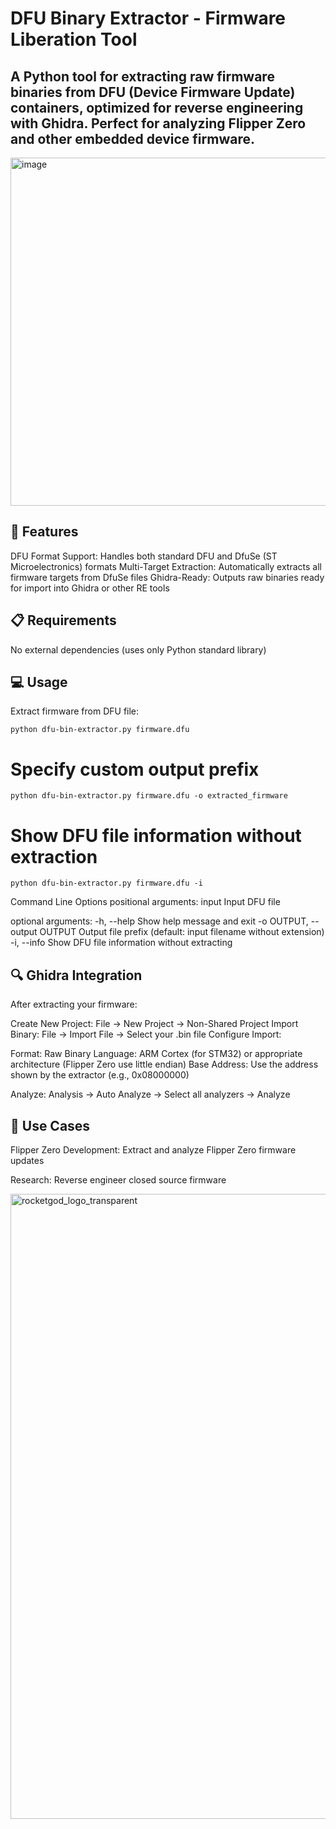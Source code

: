 # DFU Binary Extractor - Firmware Liberation Tool
## A Python tool for extracting raw firmware binaries from DFU (Device Firmware Update) containers, optimized for reverse engineering with Ghidra. Perfect for analyzing Flipper Zero and other embedded device firmware.

<img width="800" height="557" alt="image" src="https://github.com/user-attachments/assets/cb500db1-da4a-4ca8-bf21-5f83762c254b" />

## 🚀 Features

DFU Format Support: Handles both standard DFU and DfuSe (ST Microelectronics) formats
Multi-Target Extraction: Automatically extracts all firmware targets from DfuSe files
Ghidra-Ready: Outputs raw binaries ready for import into Ghidra or other RE tools

## 📋 Requirements

No external dependencies (uses only Python standard library)

## 💻 Usage

Extract firmware from DFU file:
```
python dfu-bin-extractor.py firmware.dfu
```

# Specify custom output prefix
```
python dfu-bin-extractor.py firmware.dfu -o extracted_firmware
```

# Show DFU file information without extraction
```
python dfu-bin-extractor.py firmware.dfu -i
```

Command Line Options
positional arguments:
  input                 Input DFU file

optional arguments:
  -h, --help            Show help message and exit
  -o OUTPUT, --output OUTPUT
                        Output file prefix (default: input filename without extension)
  -i, --info            Show DFU file information without extracting
  
## 🔍 Ghidra Integration

After extracting your firmware:

Create New Project: File → New Project → Non-Shared Project
Import Binary: File → Import File → Select your .bin file
Configure Import:

Format: Raw Binary
Language: ARM Cortex (for STM32) or appropriate architecture (Flipper Zero use little endian)
Base Address: Use the address shown by the extractor (e.g., 0x08000000)

Analyze: Analysis → Auto Analyze → Select all analyzers → Analyze

## 🎯 Use Cases

Flipper Zero Development: Extract and analyze Flipper Zero firmware updates

Research: Reverse engineer closed source firmware

<img width="1500" height="1000" alt="rocketgod_logo_transparent" src="https://github.com/user-attachments/assets/2bce4728-59e8-4ec1-b628-00366e2cb271" />
